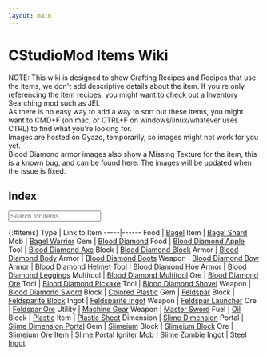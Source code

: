 ```yaml
---
layout: main
---
```


# CStudioMod Items Wiki

NOTE: This wiki is designed to show Crafting Recipes and Recipes that use the items, we don't add descriptive details about the item. If you're only referencing the item recipes, you might want to check out a Inventory Searching mod such as JEI.<br/>
As there is no easy way to add a way to sort out these items, you might want to CMD+F (on mac, or CTRL+F on windows/linux/whatever uses CTRL) to find what you're looking for. <br/>
Images are hosted on Gyazo, temporarily, so images might not work for you yet.<br/>
Blood Diamond armor images also show a Missing Texture for the item, this is a known bug, and can be found [here](https://github.com/TeamCstudios/CStudiosMod/issues/1). The images will be updated when the issue is fixed.

## Index

<input type="text" id="finditems" onkeyup="searchItems()" placeholder="Search for items..">

{:#items}
Type | Link to Item
-----|------
Food | [Bagel](wiki/bagel)
Item | [Bagel Shard](wiki/bagelshard)
Mob | [Bagel Warrior](wiki/bagelwarrior)
Gem | [Blood Diamond](wiki/blooddiamond)
Food | [Blood Diamond Apple](wiki/blooddiamondapple)
Tool | [Blood Diamond Axe](wiki/blooddiamondaxe)
Block | [Blood Diamond Block](wiki/blooddiamondblock)
Armor | [Blood Diamond Body](wiki/blooddiamondbody)
Armor | [Blood Diamond Boots](wiki/blooddiamondboots)
Weapon | [Blood Diamond Bow](wiki/blooddiamondbow)
Armor | [Blood Diamond Helmet](wiki/blooddiamondhelmet)
Tool | [Blood Diamond Hoe](wiki/blooddiamondhoe)
Armor | [Blood Diamond Leggings](wiki/blooddiamondleggings)
Multitool | [Blood Diamond Multitool](wiki/blooddiamondmultitool)
Ore | [Blood Diamond Ore](wiki/blooddiamondore)
Tool | [Blood Diamond Pickaxe](wiki/blooddiamondpickaxe)
Tool | [Blood Diamond Shovel](wiki/blooddiamondshovel)
Weapon | [Blood Diamond Sword](wiki/blooddiamondsword)
Block | [Colored Plastic](wiki/coloredplastic)
Gem | [Feldspar](wiki/feldspar)
Block | [Feldsparite Block](wiki/feldspariteblock)
Ingot | [Feldsparite Ingot](wiki/feldspariteingot)
Weapon | [Feldspar Launcher](wiki/feldsparlauncher)
Ore | [Feldspar Ore](wiki/feldsparore)
Utility | [Machine Gear](wiki/machinegear)
Weapon | [Master Sword](wiki/mastersword)
Fuel | [Oil](wiki/oil)
Block | [Plastic](wiki/plastic)
Item | [Plastic Sheet](wiki/plasticsheet)
Dimension | [Slime Dimension](wiki/slimedimension)
Portal | [Slime Dimension Portal](wiki/slimedimensionportal)
Gem | [Slimeium](wiki/slimeium)
Block | [Slimeium Block](wiki/slimeiumblock)
Ore | [Slimeium Ore](wiki/slimeiumore)
Item | [Slime Portal Igniter](wiki/slimeportaligniter)
Mob | [Slime Zombie](wiki/slimezombie)
Ingot | [Steel Ingot](wiki/steelingot)
